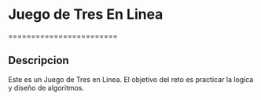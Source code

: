 # Juego de Tres En Linea
========================

## Descripcion
Este es un Juego de Tres en Linea. 
El objetivo del reto es practicar la logica y diseño de algoritmos. 